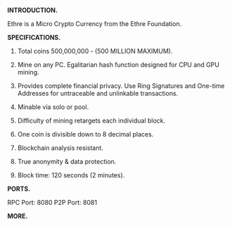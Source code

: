 <b>INTRODUCTION.</b>

Ethre is a Micro Crypto Currency from the Ethre Foundation. 





<b>SPECIFICATIONS.</b>

1) Total coins 500,000,000 - (500 MILLION MAXIMUM).

2) Mine on any PC. Egalitarian hash function designed for CPU and GPU mining.

3) Provides complete financial privacy. Use Ring Signatures and One-time Addresses for untraceable and unlinkable transactions.

4) Minable via solo or pool.

5) Difficulty of mining retargets each individual block.

6) One coin is divisible down to 8 decimal places.

7) Blockchain analysis resistant.

8) True anonymity & data protection.

9) Block time: 120 seconds (2 minutes).





<b>PORTS.</b>

RPC Port:  8080
P2P Port:  8081





<b>MORE.</b>











